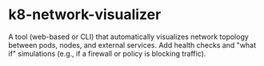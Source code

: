 # k8-network-visualizer
A tool (web-based or CLI) that automatically visualizes network topology between pods, nodes, and external services. Add health checks and "what if" simulations (e.g., if a firewall or policy is blocking traffic).

